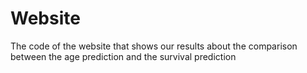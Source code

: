 # Website
The code of the website that shows our results about the comparison between the age prediction and the survival prediction
